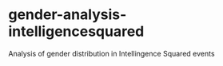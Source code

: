 # gender-analysis-intelligencesquared
Analysis of gender distribution in Intellingence Squared events 
